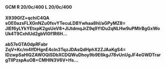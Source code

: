 #### GCM R 20/0c/400 L 20/0c/400
**X939GfZ+qchiC4QA**<br/>**sOE0azsFLXGnNZu0fsvYTecuLDBYwhaa8hl/aGPyMZ8=**<br/>**JlEf6yLYkYEtxpK2gsUeV8+JIJtdmqJrZ9q9YtDu2qNLHw9uPMIrBgGxWoUk4T9CxhlUd2gbVI0f1R6H...**<br/><br/>
**ab57eGTA0dpRFabr**<br/>**ZqV+Kc/m4IfDHgnE4cln3TqzJDAsQdHphX2ZJAaKgS4=**<br/>**IDzwpSaHlQZAWOQiSDbXCDQWuDhoy9b9E6kgJ78vUnUgJF4eGWDTrargTllPzspAuOB+CMHlN3V6V+Hs...**